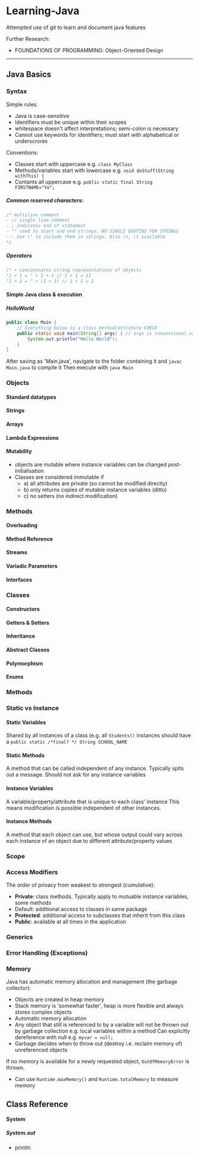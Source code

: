 # Learning-Java

Attempted use of git to learn and document java features

Further Research:
- FOUNDATIONS OF PROGRAMMING: Object-Oriented Design

---
## Java Basics

### Syntax

Simple rules:
- Java is case-sensitive
- Identifiers must be unique within their scopes
- whitespace doesn't affect interpretations; semi-colon is necessary
- Cannot use keywords for identifiers; must start with alphabetical or underscrores

Conventions:
- Classes start with uppercase e.g. `class MyClass`
- Methods/variables start with lowercase e.g. `void doStuff(String withThis) {`	
- Contants all uppercase e.g. `public static final String FIRSTNAME="Yo";`

##### Common reserved characters:

```java
/* multiline comment
- // single line comment
- ; indicates end of statement
- "" used to start and end strings. NO SINGLE QUOTING FOR STRINGS
--- Use \" to include them in strings. Also \n, \t available
*/
```

##### Operators
```java
/* + concatenates string representations of objects
"1 + 1 = " + 1 + 1 // 1 + 1 = 11
"1 + 1 = " + (1 + 1) // 1 + 1 = 2

```

#### Simple Java class & execution

##### HelloWorld

```java
public class Main {
	// Everything below is a class method/attribute CHECK
	public static void main(String[] args) { // args is conventional name
		System.out.println("Hello World");
	}
}
```

After saving as 'Main.java', navigate to the folder containing it and `javac Main.java` to compile it
Then execute with `java Main`
### Objects

#### Standard datatypes

#### Strings

#### Arrays

#### Lambda Expressions

#### Mutability
- objects are mutable where instance variables can be changed post-initialisation
- Classes are considered immutable if
   - a) all attributes are private (so cannot be modified directly)
   - b) only returns copies of mutable instance variables (ditto)
   - c) no setters (no indirect modification)

### Methods

#### Overloading

#### Method Reference

#### Streams

#### Variadic Parameters

#### Interfaces

### Classes

#### Constructors

#### Getters & Setters

#### Inheritance

#### Abstract Classes

#### Polymorphism

#### Enums

### Methods

### Static vs Instance

#### Static Variables

Shared by all instances of a class (e.g. all `Students()` instances should 
have a `public static /*final? */ String SCHOOL_NAME`

#### Static Methods

A method that can be called independent of any instance. Typically spits out
a message. Should not ask for any instance variables

#### Instance Variables

A variable/property/attribute that is unique to each class' instance
This means modification is possible independent of other instances.

#### Instance Methods

A method that each object can use, but whose output could vary 
across each instance of an object due to different attribute/property values

### Scope

### Access Modifiers

The order of privacy from weakest to strongest (cumulative):
- **Private**: class methods. Typically apply to mutuable instance variables, some methods
- Default: additional access to classes in same package
- **Protected**: additional access to subclasses that inherit from this class
- **Public**: available at all times in the application

### Generics

### Error Handling (Exceptions)

### Memory

Java has automatic memory allocation and management (the garbage collector):

- Objects are created in heap memory
- Stack memory is 'somewhat faster', heap is more flexible and always stores complex objects
- Automatic memory allocation
- Any object that still is referenced to by a variable will not be thrown out by garbage collection
   e.g. local variables within a method
   Can explicitly dereference with null e.g. `myvar = null;`
- Garbage decides when to throw out (destroy i.e. reclaim memory of) unreferenced objects

If no memory is available for a newly requested object, `OutOfMemoryError` is thrown.

- Can use `Runtime.maxMemory()` and `Runtime.totalMemory` to measure memory

## Class Reference

#### System

##### System.out

- println
